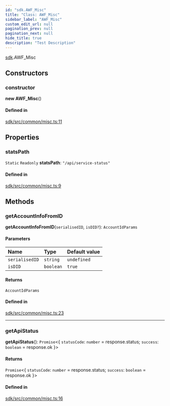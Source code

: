 ```yaml
---
id: "sdk.AWF_Misc"
title: "Class: AWF_Misc"
sidebar_label: "AWF_Misc"
custom_edit_url: null
pagination_prev: null
pagination_next: null
hide_title: true
description: "Test Description"
---
```


[sdk](../namespaces/sdk.md).AWF_Misc

## Constructors

### constructor

**new AWF_Misc**()

#### Defined in

[sdk/src/common/misc.ts:11](https://github.com/AKASHAorg/akasha-core/blob/978d02d1/sdk/src/common/misc.ts#L11)

## Properties

### statsPath

 `Static` `Readonly` **statsPath**: ``"/api/service-status"``

#### Defined in

[sdk/src/common/misc.ts:9](https://github.com/AKASHAorg/akasha-core/blob/978d02d1/sdk/src/common/misc.ts#L9)

## Methods

### getAccountInfoFromID

**getAccountInfoFromID**(`serialisedID`, `isDID?`): `AccountIdParams`

#### Parameters

| Name | Type | Default value |
| :------ | :------ | :------ |
| `serialisedID` | `string` | `undefined` |
| `isDID` | `boolean` | `true` |

#### Returns

`AccountIdParams`

#### Defined in

[sdk/src/common/misc.ts:23](https://github.com/AKASHAorg/akasha-core/blob/978d02d1/sdk/src/common/misc.ts#L23)

___

### getApiStatus

**getApiStatus**(): `Promise`<{ `statusCode`: `number` = response.status; `success`: `boolean` = response.ok }\>

#### Returns

`Promise`<{ `statusCode`: `number` = response.status; `success`: `boolean` = response.ok }\>

#### Defined in

[sdk/src/common/misc.ts:16](https://github.com/AKASHAorg/akasha-core/blob/978d02d1/sdk/src/common/misc.ts#L16)
